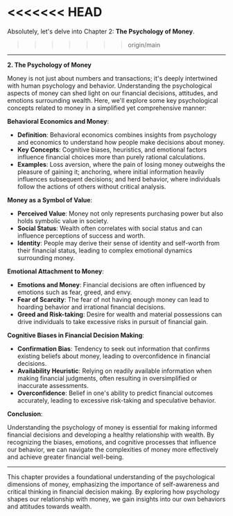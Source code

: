 <<<<<<< HEAD
=======
Absolutely, let's delve into Chapter 2: **The Psychology of Money**.
>>>>>>> origin/main

---

**2. The Psychology of Money**

Money is not just about numbers and transactions; it's deeply intertwined with human psychology and behavior. Understanding the psychological aspects of money can shed light on our financial decisions, attitudes, and emotions surrounding wealth. Here, we'll explore some key psychological concepts related to money in a simplified yet comprehensive manner:

**Behavioral Economics and Money**:

- **Definition**: Behavioral economics combines insights from psychology and economics to understand how people make decisions about money.
- **Key Concepts**: Cognitive biases, heuristics, and emotional factors influence financial choices more than purely rational calculations.
- **Examples**: Loss aversion, where the pain of losing money outweighs the pleasure of gaining it; anchoring, where initial information heavily influences subsequent decisions; and herd behavior, where individuals follow the actions of others without critical analysis.

**Money as a Symbol of Value**:

- **Perceived Value**: Money not only represents purchasing power but also holds symbolic value in society.
- **Social Status**: Wealth often correlates with social status and can influence perceptions of success and worth.
- **Identity**: People may derive their sense of identity and self-worth from their financial status, leading to complex emotional dynamics surrounding money.

**Emotional Attachment to Money**:

- **Emotions and Money**: Financial decisions are often influenced by emotions such as fear, greed, and envy.
- **Fear of Scarcity**: The fear of not having enough money can lead to hoarding behavior and irrational financial decisions.
- **Greed and Risk-taking**: Desire for wealth and material possessions can drive individuals to take excessive risks in pursuit of financial gain.

**Cognitive Biases in Financial Decision Making**:

- **Confirmation Bias**: Tendency to seek out information that confirms existing beliefs about money, leading to overconfidence in financial decisions.
- **Availability Heuristic**: Relying on readily available information when making financial judgments, often resulting in oversimplified or inaccurate assessments.
- **Overconfidence**: Belief in one's ability to predict financial outcomes accurately, leading to excessive risk-taking and speculative behavior.

**Conclusion**:

Understanding the psychology of money is essential for making informed financial decisions and developing a healthy relationship with wealth. By recognizing the biases, emotions, and cognitive processes that influence our behavior, we can navigate the complexities of money more effectively and achieve greater financial well-being.

---

This chapter provides a foundational understanding of the psychological dimensions of money, emphasizing the importance of self-awareness and critical thinking in financial decision making. By exploring how psychology shapes our relationship with money, we gain insights into our own behaviors and attitudes towards wealth.